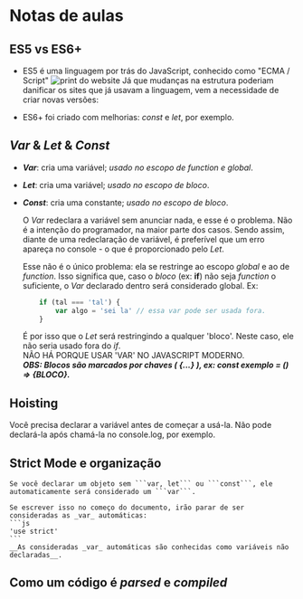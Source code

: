 # Notas de aulas

## ES5 vs ES6+
<!-- 112. ES5 vs ES6+ ("Next Gen JS") - Evolution of JavaScript -->

- ES5 é uma linguagem por trás do JavaScript, conhecido como "ECMA / Script"
![print do website](image.png)
    Já que mudanças na estrutura poderiam danificar os sites que já usavam a linguagem, vem a necessidade de criar novas versões:

- ES6+ foi criado com melhorias: _const_ e _let_, por exemplo. 

## _Var_ & _Let_ & _Const_
<!-- 113. var vs let & const - Introducing "Block Scope" -->

- ***Var***: cria uma variável; _usado no escopo de function e global_.<br>
- ***Let***: cria uma variável; _usado no escopo de bloco_.<br>
- ***Const***: cria uma constante; _usado no escopo de bloco_.<br>

    O _Var_ redeclara a variável sem anunciar nada, e esse é o problema. Não é a intenção do programador, na maior parte dos casos. Sendo assim, diante de uma redeclaração de variável, é preferível que um erro apareça no console - o que é proporcionado pelo _Let_.
    
    Esse não é o único problema: ela se restringe ao escopo _global_ e ao de _function_. Isso significa que, caso o _bloco_ (ex: **if**) não seja _function_ o suficiente, o _Var_ declarado dentro será considerado global. Ex:

    ```js
        if (tal === 'tal') {
            var algo = 'sei la' // essa var pode ser usada fora.
        }
    ```

    É por isso que o _Let_ será restringindo a qualquer 'bloco'. Neste caso, ele não seria usado fora do _if_. <br> 
    NÃO HÁ PORQUE USAR 'VAR' NO JAVASCRIPT MODERNO.<br>
    ***OBS: Blocos são marcados por chaves ( {...} ), ex: const exemplo = () => {BLOCO}.***

## Hoisting
<!-- 114. Understanding "Hoisting" -->

Você precisa declarar a variável antes de começar a usá-la. Não pode declará-la após chamá-la no console.log, por exemplo.

## Strict Mode e organização
<!-- 115. Strict Mode & Writing Good Code -->

    Se você declarar um objeto sem ```var, let``` ou ```const```, ele automaticamente será considerado um ```var```.

    Se escrever isso no começo do documento, irão parar de ser consideradas as _var_ automáticas:
    ```js
    'use strict'
    ```
    __As consideradas _var_ automáticas são conhecidas como variáveis não declaradas__.

## Como um código é _parsed_ e _compiled_
<!-- 116. How Code is Parsed & Compiled -->

